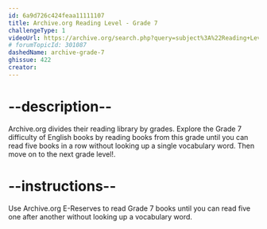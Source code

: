 ```yaml
---
id: 6a9d726c424feaa11111107
title: Archive.org Reading Level - Grade 7
challengeType: 1
videoUrl: https://archive.org/search.php?query=subject%3A%22Reading+Level-Grade+7%22
# forumTopicId: 301087
dashedName: archive-grade-7
ghissue: 422
creator: 
---
```


# --description--

Archive.org divides their reading library by grades. Explore the Grade 7 difficulty of English books by reading books from this grade until you can read five books in a row without looking up a single vocabulary word. Then move on to the next grade level!.

# --instructions--

Use Archive.org E-Reserves to read Grade 7 books until you can read five one after another without looking up a vocabulary word. 